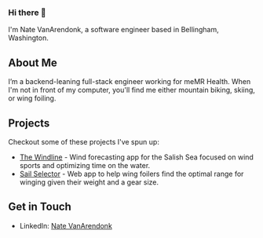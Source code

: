 ### Hi there 👋

I'm Nate VanArendonk, a software engineer based in Bellingham, Washington.

## About Me

I’m a backend-leaning full-stack engineer working for meMR Health. When I'm not in front of my computer, you'll find me either mountain biking, skiing, or wing foiling.

## Projects

Checkout some of these projects I've spun up:

- [The Windline](https://thewindline.com/) - Wind forecasting app for the Salish Sea focused on wind sports and optimizing time on the water.
- [Sail Selector](https://www.sailselector.com/) - Web app to help wing foilers find the optimal range for winging given their weight and a gear size.

## Get in Touch

- LinkedIn: [Nate VanArendonk](https://www.linkedin.com/in/nathan-vanarendonk-18329889/)



<!--
**NateVanArendonk/NateVanArendonk** is a ✨ _special_ ✨ repository because its `README.md` (this file) appears on your GitHub profile.

Here are some ideas to get you started:

- 🔭 I’m currently working on ...
- 🌱 I’m currently learning ...
- 👯 I’m looking to collaborate on ...
- 🤔 I’m looking for help with ...
- 💬 Ask me about ...
- 📫 How to reach me: ...
- 😄 Pronouns: ...
- ⚡ Fun fact: ...
-->
